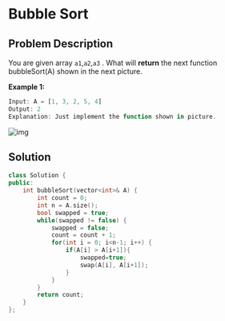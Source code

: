 # Bubble Sort

## Problem Description

You are given array `a1`,`a2`,`a3`
. What will **return** the next function bubbleSort(A) shown in the next picture.

**Example 1:**

```js
Input: A = [1, 3, 2, 5, 4]
Output: 2
Explanation: Just implement the function shown in picture.
```

![img](https://assets.nextleap.app/images/png1-74485525-3888-481d-aebc-1abd999622bd.png)

## Solution

```cpp
class Solution {
public:
	int bubbleSort(vector<int>& A) {
		int count = 0;
        int n = A.size();
        bool swapped = true;
        while(swapped != false) {
            swapped = false;
            count = count + 1;
            for(int i = 0; i<n-1; i++) {
                if(A[i] > A[i+1]){
                    swapped=true;
                    swap(A[i], A[i+1]);
                }
            }
        }
        return count;
	}
};
```
